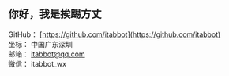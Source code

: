 ## 你好，我是挨踢方丈

GitHub： [https://github.com/itabbot](https://github.com/itabbot)  
坐标： 中国广东深圳  
邮箱： itabbot@qq.com  
微信： itabbot_wx
